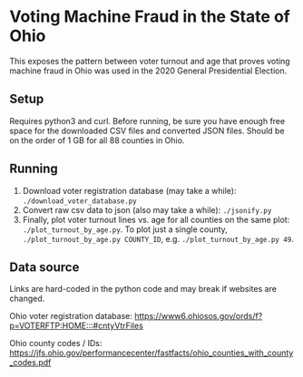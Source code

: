 # Voting Machine Fraud in the State of Ohio

This exposes the pattern between voter turnout and age that proves voting machine fraud in Ohio was used in the 2020 General Presidential Election.

## Setup

Requires python3 and curl. Before running, be sure you have enough free space for the downloaded CSV files and converted JSON files. Should be on the order of 1 GB for all 88 counties in Ohio.

## Running

1. Download voter registration database (may take a while): `./download_voter_database.py`
2. Convert raw csv data to json (also may take a while): `./jsonify.py`
3. Finally, plot voter turnout lines vs. age for all counties on the same plot: `./plot_turnout_by_age.py`.
    To plot just a single county, `./plot_turnout_by_age.py COUNTY_ID`, e.g. `./plot_turnout_by_age.py 49`.

## Data source

Links are hard-coded in the python code and may break if websites are changed.

Ohio voter registration database: https://www6.ohiosos.gov/ords/f?p=VOTERFTP:HOME:::#cntyVtrFiles

Ohio county codes / IDs: https://jfs.ohio.gov/performancecenter/fastfacts/ohio_counties_with_county_codes.pdf
